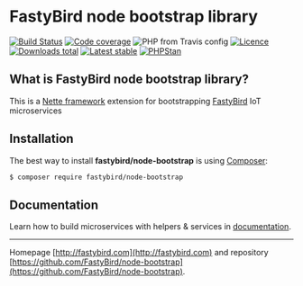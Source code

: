 # FastyBird node bootstrap library

[![Build Status](https://img.shields.io/travis/FastyBird/node-bootstrap.svg?style=flat-square)](https://travis-ci.org/FastyBird/node-bootstrap)
[![Code coverage](https://img.shields.io/coveralls/FastyBird/node-bootstrap.svg?style=flat-square)](https://coveralls.io/r/FastyBird/node-bootstrap)
![PHP from Travis config](https://img.shields.io/travis/php-v/fastybird/node-bootstrap?style=flat-square)
[![Licence](https://img.shields.io/packagist/l/FastyBird/node-bootstrap.svg?style=flat-square)](https://packagist.org/packages/FastyBird/node-bootstrap)
[![Downloads total](https://img.shields.io/packagist/dt/FastyBird/node-bootstrap.svg?style=flat-square)](https://packagist.org/packages/FastyBird/node-bootstrap)
[![Latest stable](https://img.shields.io/packagist/v/FastyBird/node-bootstrap.svg?style=flat-square)](https://packagist.org/packages/FastyBird/node-bootstrap)
[![PHPStan](https://img.shields.io/badge/PHPStan-enabled-brightgreen.svg?style=flat-square)](https://github.com/phpstan/phpstan)

## What is FastyBird node bootstrap library?

This is a [Nette framework](https://nette.org) extension for bootstrapping [FastyBird](https://fastybird.com) IoT microservices

## Installation

The best way to install **fastybird/node-bootstrap** is using [Composer](http://getcomposer.org/):

```sh
$ composer require fastybird/node-bootstrap
```

## Documentation

Learn how to build microservices with helpers & services in [documentation](https://github.com/FastyBird/node-bootstrap/blob/master/docs/en/index.md).

***
Homepage [http://fastybird.com](http://fastybird.com) and repository [https://github.com/FastyBird/node-bootstrap](https://github.com/FastyBird/node-bootstrap).
